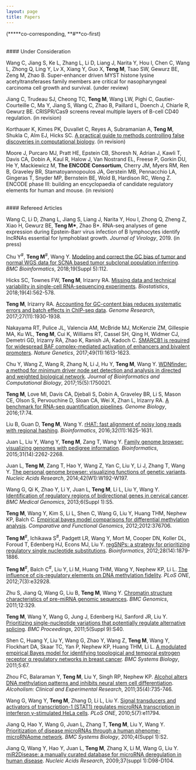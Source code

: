 ```yaml
---
layout: page
title: Papers 
---
```

(**\***co-corresponding, **\#**co-first)

<br>
#### Under Consideration 

Wang C, Jiang S, Ke L, Zhang L, Li D, Liang J, Narita Y, Hou I, 
Chen C, Wang L, Zhong Q, Ling Y, Lv X, Xiang Y, Guo X, **Teng M**, 
Tsao SW, Gewurz BE, Zeng M, Zhao B. Super-enhancer driven MYST histone
lysine acetyltransferases family members are critical for nasopharyngeal
carcinoma cell growth and survival. (under review)

Jiang C, Trudeau SJ, Cheong TC, **Teng M**, Wang LW, Pighi C, 
Gautier-Courteille C, Ma Y, Jiang S, Wang C, Zhao B, Paillard L,
Doench J, Chiarle R, Gewurz BE. CRISPR/Cas9 screens reveal multiple
layers of B-cell CD40 regulation. (in revision)

Korthauer K, Kimes PK, Duvallet C, Reyes A, Subramanian A, **Teng M**,
Shukla C, Alm EJ, Hicks SC. [A practical guide to methods controlling 
false discoveries in computational biology](https://doi.org/10.1101/458786).
(in revision)

Moore J, Purcaro MJ, Pratt HE, Epstein CB, Shoresh N, Adrian J, Kawli
T, Davis CA, Dobin A, Kaul R, Halow J, Van Nostrand EL, Freese P,
Gorkin DU, He Y, Mackiewicz M, **The ENCODE Consortium**, Cherry JM, 
Myers RM, Ren B, Graveley BR, Stamatoyannopoulos JA, Gerstein MB, 
Pennacchio LA, Gingeras T, Snyder MP, Bernstein BE, Wold B, Hardison
RC, Weng Z. ENCODE phase III: building an encyclopaedia of candidate 
regulatory elements for human and mouse. (in revision)

<br>
#### Refereed Articles

Wang C, Li D, Zhang L, Jiang S, Liang J, Narita Y, Hou I, Zhong Q, Zheng Z, 
Xiao H, Gewurz BE, **Teng M\***, Zhao B\*. RNA-seq analyses of gene
expression during Epstein-Barr virus infection of B lymphocytes 
identify lncRNAs essential for lymphoblast growth. *Journal of Virology*, 2019. (in press)

Chu Y<sup>#</sup>, **Teng M**<sup>#</sup>, Wang Y.
[Modeling and correct the GC bias of tumor and normal WGS data for SCNA
based tumor subclonal population inferring](https://doi.org/10.1186/s12859-018-2099-0).
*BMC Bioinformatics*, 2018;19(Suppl 5):112.

Hicks SC, Townes FW, **Teng M**, Irizarry RA. [Missing data and technical 
variability in single-cell RNA-sequencing experiments](https://doi.org/10.1093/biostatistics/kxx053). 
*Biostatistics*, 2018;19(4):562-578.

**Teng M**, Irizarry RA. [Accounting for GC-content bias reduces systematic 
errors and batch effects in ChIP-seq data](https://doi.org/10.1101/gr.220673.117).
*Genome Research*, 2017;27(11):1930-1938.

Nakayama RT, Pulice JL, Valencia AM, McBride MJ, McKenzie ZM, Gillespie MA, 
Ku WL, **Teng M**, Cui K, Williams RT, Cassel SH, Qing H, Widmer CJ, Demetri GD,
Irizarry RA, Zhao K, Ranish JA, Kadoch C. [SMARCB1 is required for widespread 
BAF complex-mediated activation of enhancers and bivalent promoters](https://doi.org/10.1038/ng.3958).
*Nature Genetics*, 2017;49(11):1613-1623.

Chu Y, Wang Z, Wang R, Zhang N, Li J, Hu Y, **Teng M**, Wang Y. 
[WDNfinder: a method for minimum driver node set detection and analysis in 
directed and weighted biological network](https://doi.org/10.1142/S0219720017500214).
*Journal of Bioinformatics and Computational Biology*, 2017;15(5):1750021.

**Teng M**, Love MI, Davis CA, Djebali S, Dobin A, Graveley BR, Li S, Mason CE,
Olson S, Pervouchine D, Sloan CA, Wei X, Zhan L, Irizarry RA.
[A benchmark for RNA-seq quantification pipelines](https://doi.org/10.1186/s13059-016-0940-1).
*Genome Biology*, 2016;17:74.

Liu B, Guan D, **Teng M**, Wang Y. [rHAT: fast alignment of noisy long reads 
with regional hashing](https://doi.org/10.1093/bioinformatics/btv662).
*Bioinformatics*, 2016;32(11):1625-1631.

Juan L, Liu Y, Wang Y, **Teng M**, Zang T, Wang Y. [Family genome browser: 
visualizing genomes with  pedigree information](https://doi.org/10.1093/bioinformatics/btv151).
*Bioinformatics*, 2015;31(14):2262-2268.

Juan L, **Teng M**, Zang T, Hao Y, Wang Z, Yan C, Liu Y, Li J, Zhang T, Wang Y. 
[The personal genome browser: visualizing functions of genetic variants](https://doi.org/10.1093/nar/gku361).
*Nucleic Acids Research*, 2014;42(W1):W192-W197.

Wang G, Qi K, Zhao Y, Li Y, Juan L, **Teng M**, Li L, Liu Y, Wang Y. 
[Identification of regulatory regions of bidirectional
genes in cervical cancer](https://doi.org/10.1186/1755-8794-6-S1-S5).
*BMC Medical Genomics*, 2013;6(Suppl 1):S5.

**Teng M**, Wang Y, Kim S, Li L, Shen C, Wang G, Liu Y, Huang THM, Nephew KP,
Balch C. [Empirical bayes model comparisons for differential methylation 
analysis](https://doi.org/10.1155/2012/376706).
*Comparative and Functional Genomics*, 2012;2012:376706.

**Teng M**<sup>#</sup>, Ichikawa S<sup>#</sup>, Padgett LR, Wang Y, Mort M, 
Cooper DN, Koller DL, Foroud T, Edenberg HJ, Econs MJ, Liu Y. 
[regSNPs: a strategy for prioritizing regulatory single nucleotide 
substitutions](https://doi.org/10.1093/bioinformatics/bts275).
*Bioinformatics*, 2012;28(14):1879-1886.

**Teng M**<sup>#</sup>, Balch C<sup>#</sup>, Liu Y, Li M, Huang THM, Wang Y,
Nephew KP, Li L. [The influence of cis-regulatory elements on DNA methylation
fidelity](https://doi.org/10.1371/journal.pone.0032928).
*PLoS ONE*, 2012;7(3):e32928.

Zhu S, Jiang Q, Wang G, Liu B, **Teng M**, Wang Y. [Chromatin structure 
characteristics of pre-miRNA genomic sequences](https://doi.org/10.1186/1471-2164-12-329). 
*BMC Genomics*, 2011;12:329.

**Teng M**, Wang Y, Wang G, Jung J, Edenberg HJ, Sanford JR, Liu Y. 
[Prioritizing single-nucleotide variations that potentially regulate alternative
splicing](https://doi.org/10.1186/1753-6561-5-S9-S40).
*BMC Proceedings*, 2011;5(Suppl 9):S40.

Shen C, Huang Y, Liu Y, Wang G, Zhao Y, Wang Z, **Teng M**, Wang Y, Flockhart DA,
Skaar TC, Yan P, Nephew KP, Huang THM, Li L. [A modulated empirical Bayes model for
identifying topological and temporal estrogen receptor α regulatory networks in
breast cancer](https://doi.org/10.1186/1752-0509-5-67).
*BMC Systems Biology*, 2011;5:67.

Zhou FC, Balaraman Y, **Teng M**, Liu Y, Singh RP, Nephew KP. 
[Alcohol alters DNA methylation patterns and inhibits neural stem cell 
differentiation](https://doi.org/10.1111/j.1530-0277.2010.01391.x).
*Alcoholism: Clinical and Experimental Research*, 2011;35(4):735-746.

Wang G, Wang Y, **Teng M**, Zhang D, Li L, Liu Y. [Signal transducers and
activators of transcription-1 (STAT1) regulates microRNA transcription in 
interferon γ-stimulated HeLa cells](https://doi.org/10.1371/journal.pone.0011794).
*PLoS ONE*, 2010;5(7):e11794. 

Jiang Q, Hao Y, Wang G, Juan L, Zhang T, **Teng M**, Liu Y, Wang Y.
[Prioritization of disease microRNAs through a human phenome-microRNAome 
network](https://doi.org/10.1186/1752-0509-4-S1-S2).
*BMC Systems Biology*, 2010;4(Suppl 1):S2.

Jiang Q, Wang Y, Hao Y, Juan L, **Teng M**, Zhang X, Li M, Wang G, Liu Y. 
[miR2Disease: a manually curated database for microRNA deregulation in human
disease](https://doi.org/10.1093/nar/gkn714). *Nucleic Acids Research*, 
2009;37(suppl 1):D98-D104.
